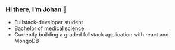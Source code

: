 ### Hi there, I'm Johan 👋
- Fullstack-developer student
- Bachelor of medical science
- Currently building a graded fullstack application with react and MongoDB
